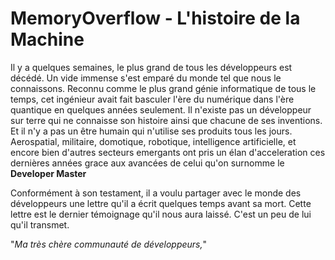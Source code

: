 # MemoryOverflow - L'histoire de la Machine

Il y a quelques semaines, le plus grand de tous les développeurs est décédé. Un vide immense s'est emparé du monde tel que nous le connaissons. Reconnu comme le plus grand génie informatique de tous le temps, cet ingénieur avait fait basculer l'ère du numérique dans l'ère quantique en quelques années seulement. Il n'existe pas un développeur sur terre qui ne connaisse son histoire ainsi que chacune de ses inventions. Et il n'y a pas un être humain qui n'utilise ses produits tous les jours. Aerospatial, militaire, domotique, robotique, intelligence artificielle, et encore bien d'autres secteurs emergants ont pris un élan d'acceleration ces dernières années grace aux avancées de celui qu'on surnomme le **Developer Master**

Conformément à son testament, il a voulu partager avec le monde des développeurs une lettre qu'il a écrit quelques temps avant sa mort. Cette lettre est le dernier témoignage qu'il nous aura laissé. C'est un peu de lui qu'il transmet.

"_Ma très chère communauté de développeurs,_"
